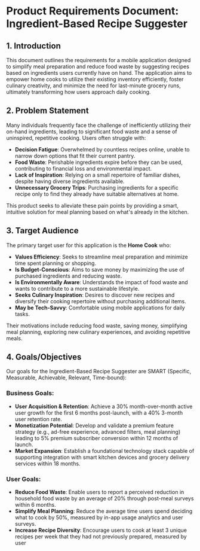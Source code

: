 # Product Requirements Document: Ingredient-Based Recipe Suggester

## 1. Introduction

This document outlines the requirements for a mobile application designed to simplify meal preparation and reduce food waste by suggesting recipes based on ingredients users currently have on hand. The application aims to empower home cooks to utilize their existing inventory efficiently, foster culinary creativity, and minimize the need for last-minute grocery runs, ultimately transforming how users approach daily cooking.

## 2. Problem Statement

Many individuals frequently face the challenge of inefficiently utilizing their on-hand ingredients, leading to significant food waste and a sense of uninspired, repetitive cooking. Users often struggle with: 

*   **Decision Fatigue**: Overwhelmed by countless recipes online, unable to narrow down options that fit their current pantry. 
*   **Food Waste**: Perishable ingredients expire before they can be used, contributing to financial loss and environmental impact. 
*   **Lack of Inspiration**: Relying on a small repertoire of familiar dishes, despite having diverse ingredients available. 
*   **Unnecessary Grocery Trips**: Purchasing ingredients for a specific recipe only to find they already have suitable alternatives at home.

This product seeks to alleviate these pain points by providing a smart, intuitive solution for meal planning based on what's already in the kitchen.

## 3. Target Audience

The primary target user for this application is the **Home Cook** who:

*   **Values Efficiency**: Seeks to streamline meal preparation and minimize time spent planning or shopping. 
*   **Is Budget-Conscious**: Aims to save money by maximizing the use of purchased ingredients and reducing waste. 
*   **Is Environmentally Aware**: Understands the impact of food waste and wants to contribute to a more sustainable lifestyle. 
*   **Seeks Culinary Inspiration**: Desires to discover new recipes and diversify their cooking repertoire without purchasing additional items. 
*   **May be Tech-Savvy**: Comfortable using mobile applications for daily tasks. 

Their motivations include reducing food waste, saving money, simplifying meal planning, exploring new culinary experiences, and avoiding repetitive meals.

## 4. Goals/Objectives

Our goals for the Ingredient-Based Recipe Suggester are SMART (Specific, Measurable, Achievable, Relevant, Time-bound):

### Business Goals:

*   **User Acquisition & Retention**: Achieve a 30% month-over-month active user growth for the first 6 months post-launch, with a 40% 3-month user retention rate.
*   **Monetization Potential**: Develop and validate a premium feature strategy (e.g., ad-free experience, advanced filters, meal planning) leading to 5% premium subscriber conversion within 12 months of launch.
*   **Market Expansion**: Establish a foundational technology stack capable of supporting integration with smart kitchen devices and grocery delivery services within 18 months.

### User Goals:

*   **Reduce Food Waste**: Enable users to report a perceived reduction in household food waste by an average of 20% through post-meal surveys within 6 months.
*   **Simplify Meal Planning**: Reduce the average time users spend deciding what to cook by 50%, measured by in-app usage analytics and user surveys.
*   **Increase Recipe Diversity**: Encourage users to cook at least 3 unique recipes per week that they had not previously prepared, measured by user 